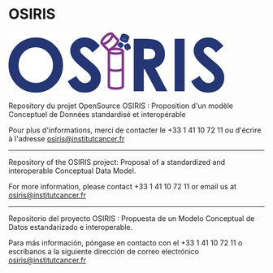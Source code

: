 # OSIRIS

![Cover](https://github.com/InstitutNationalduCancer/OSIRIS/blob/main/Images/OSIRIS_Brand.png)


Repository du projet OpenSource OSIRIS : Proposition d'un modèle Conceptuel de Données standardisé et interopérable

Pour plus d'informations, merci de contacter le +33 1 41 10 72 11 ou d'écrire à l'adresse osiris@institutcancer.fr

--------------------------------------------------------------------------------------------------------------------------

Repository of the OSIRIS project: Proposal of a standardized and interoperable Conceptual Data Model.

For more information, please contact +33 1 41 10 72 11 or email us at osiris@institutcancer.fr

--------------------------------------------------------------------------------------------------------------------------

Repositorio del proyecto OSIRIS : Propuesta de un Modelo Conceptual de Datos estandarizado e interoperable.

Para más información, póngase en contacto con el +33 1 41 10 72 11 o escríbanos a la siguiente dirección de correo electrónico osiris@institutcancer.fr
